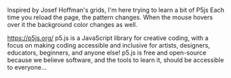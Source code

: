 Inspired by Josef Hoffman's grids, I'm here trying to learn a bit of P5js 
Each time you reload the page, the pattern changes.
When the mouse hovers over it the background color changes as well. 

https://p5js.org/
p5.js is a JavaScript library for creative coding, with a focus on making coding accessible and inclusive for artists, designers, educators, beginners, and anyone else! p5.js is free and open-source because we believe software, and the tools to learn it, should be accessible to everyone...